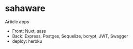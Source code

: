# sahaware

Article apps
 - Front: Nuxt, sass
 - Back: Express, Postges, Sequelize, bcrypt, JWT, Swagger
 - deploy: heroku